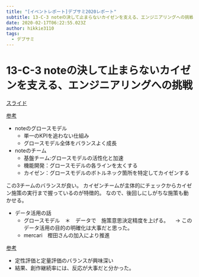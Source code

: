 ```yaml
---
title: "[イベントレポート]デブサミ2020レポート"
subtitle: 13-C-3 noteの決して止まらないカイゼンを支える、エンジニアリングへの挑戦
date: 2020-02-17T06:22:55.023Z
author: hikkie3110
tags:
  - デブサミ
---
```

# 13-C-3 noteの決して止まらないカイゼンを支える、エンジニアリングへの挑戦

[スライド](https://www.slideshare.net/KonYuichi/note-227802322)

[参考](https://note.com/konpyu/n/n9a62cc04c67d)

* noteのグロースモデル
  * 単一のKPIを追わない仕組み
  * グロースモデル全体をバランスよく成長
* noteのチーム
  * 基盤チーム:グロースモデルの活性化と加速
  * 機能開発：グロースモデルの各ラインを太くする
  * カイゼン：グロースモデルのボトルネック箇所を特定してカイゼンする

この3チームのバランスが良い。
カイゼンチームが主体的にチェックからカイゼン施策の実行まで握っているのが特徴的。
なので、後回しにしがちな施策も動かせる。


* データ活用の話
  * グロースモデル　＊　データで　施策意思決定精度を上げる。
　-> このデータ活用の目的の明確化は大事だと思った。
  * mercari　樫田さんの加入により推進

[参考](https://bit.ly/3bv0dVY)
  * 定性評価と定量評価のバランスが興味深い
  * 結果、創作継続率には、反応が大事だと分かった。